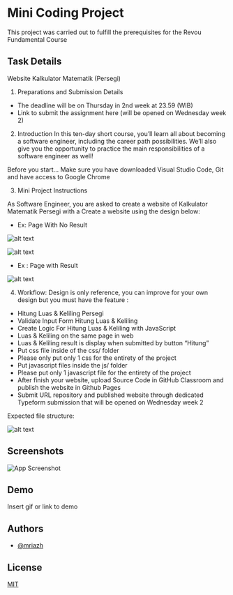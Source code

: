 
# Mini Coding Project

This project was carried out to fulfill the prerequisites for the Revou Fundamental Course


## Task Details 

Website Kalkulator Matematik (Persegi)


1. Preparations and Submission Details
-   The deadline will be on Thursday in 2nd week at 23.59 (WIB)
-   Link to submit the assignment here (will be opened on Wednesday week 2) 

2. Introduction
In this ten-day short course, you’ll learn all about becoming a software engineer, including the career path possibilities. We’ll also give you the opportunity to practice the main responsibilities of a software engineer as well!

Before you start...
Make sure you have downloaded Visual Studio Code, Git and have access to Google Chrome
 
3. Mini Project Instructions
 
As Software Engineer, you are asked to create a website of Kalkulator Matematik Persegi with a Create a website using the design below:
 
- Ex: Page With No Result

![alt text](https://i.ibb.co/1KKfkKs/image.png)

![alt text](https://i.ibb.co/QXZmFL6/image.png)

- Ex : Page with Result

![alt text](https://i.ibb.co/JCFLgwX/image.png)


4. Workflow:
Design is only reference, you can improve for your own design but you must have the feature :
- Hitung Luas & Keliling Persegi
- Validate Input Form Hitung Luas & Keliling
- Create Logic For Hitung Luas & Keliling with JavaScript
- Luas & Keliling on the same page in web
- Luas & Keliling result is display when submitted by button “Hitung”
- Put css file inside of the css/ folder
- Please only put only 1 css for the entirety of the project
- Put javascript files inside the js/ folder
- Please put only 1 javascript file for the entirety of the project
- After finish your website, upload Source Code in GitHub Classroom and publish the website in Github Pages
- Submit URL repository and published website through dedicated Typeform submission that will be opened on Wednesday week 2

Expected file structure:

![alt text](https://i.ibb.co/3f7xmzW/image.png)

## Screenshots

![App Screenshot](https://via.placeholder.com/468x300?text=App+Screenshot+Here)


## Demo

Insert gif or link to demo


## Authors

- [@mriazh](https://www.github.com/mriazh)


## License

[MIT](https://choosealicense.com/licenses/mit/)

